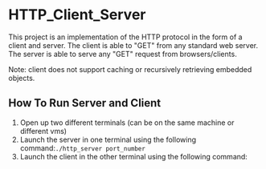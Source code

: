 # HTTP_Client_Server

This project is an implementation of the HTTP protocol in the form of a client and server. The client is able to "GET" from any standard web server. The server is able to serve any "GET" request from browsers/clients.

Note: client does not support caching or recursively retrieving embedded objects.  


## How To Run Server and Client

1. Open up two different terminals (can be on the same machine or different vms)
2. Launch the server in one terminal using the following command:```./http_server port_number```
3. Launch the client in the other terminal using the following command: